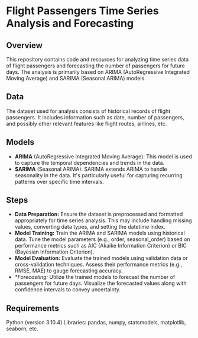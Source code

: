 # Flight Passengers Time Series Analysis and Forecasting
## Overview
This repository contains code and resources for analyzing time series data of flight passengers and forecasting the number of passengers for future days. The analysis is primarily based on ARIMA (AutoRegressive Integrated Moving Average) and SARIMA (Seasonal ARIMA) models.

## Data
The dataset used for analysis consists of historical records of flight passengers. It includes information such as date, number of passengers, and possibly other relevant features like flight routes, airlines, etc.

## Models
- **ARIMA** (AutoRegressive Integrated Moving Average): This model is used to capture the temporal dependencies and trends in the data.
- **SARIMA** (Seasonal ARIMA): SARIMA extends ARIMA to handle seasonality in the data. It's particularly useful for capturing recurring patterns over specific time intervals.

## Steps
- **Data Preparation:** Ensure the dataset is preprocessed and formatted appropriately for time series analysis. This may include handling missing values, converting data types, and setting the datetime index.
- **Model Training:** Train the ARIMA and SARIMA models using historical data. Tune the model parameters (e.g., order, seasonal_order) based on performance metrics such as AIC (Akaike Information Criterion) or BIC (Bayesian Information Criterion).
- **Model Evaluation:** Evaluate the trained models using validation data or cross-validation techniques. Assess their performance metrics (e.g., RMSE, MAE) to gauge forecasting accuracy.
- **Forecasting:* Utilize the trained models to forecast the number of passengers for future days. Visualize the forecasted values along with confidence intervals to convey uncertainty.

## Requirements
Python (version 3.10.4)
Libraries: pandas, numpy, statsmodels, matplotlib, seaborn, etc.
